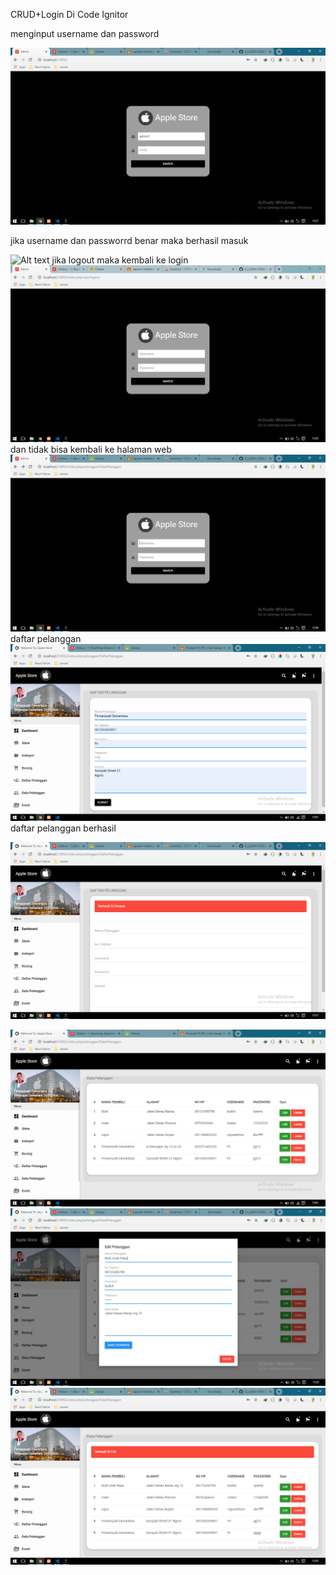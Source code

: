 CRUD+Login Di Code Ignitor

menginput username dan password

![Alt text](https://github.com/FirmansyahD/CI_LOGIN-CRUD/blob/master/CI-Login%2BCUD/login.PNG)

jika username dan passworrd benar maka berhasil masuk

![Alt text](https://github.com/FirmansyahD/CI_LOGIN-CRUD/blob/master/CI-Login%2BCUD/behasilLog.PNG)
jika logout maka kembali ke login
![Alt text](https://github.com/FirmansyahD/CI_LOGIN-CRUD/blob/master/CI-Login%2BCUD/LOGOUT.PNG)
dan tidak bisa kembali ke halaman web
![Alt text](https://github.com/FirmansyahD/CI_LOGIN-CRUD/blob/master/CI-Login%2BCUD/ERR.PNG)
daftar pelanggan
![Alt text](https://github.com/FirmansyahD/CI_LOGIN-CRUD/blob/master/CI-Login%2BCUD/Daftar%20Pelanggan.PNG)
daftar pelanggan berhasil

![Alt text](https://github.com/FirmansyahD/CI_LOGIN-CRUD/blob/master/CI-Login%2BCUD/behasilDaf.PNG)

![Alt text](https://github.com/FirmansyahD/CI_LOGIN-CRUD/blob/master/CI-Login%2BCUD/DataPelanggan.PNG)
![Alt text](https://github.com/FirmansyahD/CI_LOGIN-CRUD/blob/master/CI-Login%2BCUD/edit.PNG)
![Alt text](https://github.com/FirmansyahD/CI_LOGIN-CRUD/blob/master/CI-Login%2BCUD/berhasiledi.PNG)

